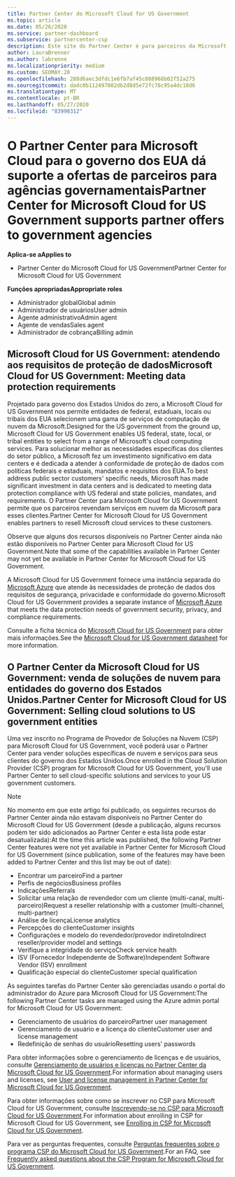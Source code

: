 ```yaml
---
title: Partner Center do Microsoft Cloud for US Government
ms.topic: article
ms.date: 05/26/2020
ms.service: partner-dashboard
ms.subservice: partnercenter-csp
description: Este site do Partner Center é para parceiros da Microsoft que oferecem soluções de nuvem da Microsoft para clientes que trabalham com agências governamentais na Estados Unidos.
author: LauraBrenner
ms.author: labrenne
ms.localizationpriority: medium
ms.custom: SEOMAY.20
ms.openlocfilehash: 288d6aec3dfdc1e6fb7af45c088968b02f52a275
ms.sourcegitcommit: dadc0b112497802db2d8d5e72fc76c95a4dc18d6
ms.translationtype: MT
ms.contentlocale: pt-BR
ms.lasthandoff: 05/27/2020
ms.locfileid: "83998312"
---
```

# <a name="partner-center-for-microsoft-cloud-for-us-government-supports-partner-offers-to-government-agencies"></a><span data-ttu-id="760e7-103">O Partner Center para Microsoft Cloud para o governo dos EUA dá suporte a ofertas de parceiros para agências governamentais</span><span class="sxs-lookup"><span data-stu-id="760e7-103">Partner Center for Microsoft Cloud for US Government supports partner offers to government agencies</span></span>

<span data-ttu-id="760e7-104">**Aplica-se a**</span><span class="sxs-lookup"><span data-stu-id="760e7-104">**Applies to**</span></span>

- <span data-ttu-id="760e7-105">Partner Center do Microsoft Cloud for US Government</span><span class="sxs-lookup"><span data-stu-id="760e7-105">Partner Center for Microsoft Cloud for US Government</span></span>

<span data-ttu-id="760e7-106">**Funções apropriadas**</span><span class="sxs-lookup"><span data-stu-id="760e7-106">**Appropriate roles**</span></span>

- <span data-ttu-id="760e7-107">Administrador global</span><span class="sxs-lookup"><span data-stu-id="760e7-107">Global admin</span></span>
- <span data-ttu-id="760e7-108">Administrador de usuários</span><span class="sxs-lookup"><span data-stu-id="760e7-108">User admin</span></span>
- <span data-ttu-id="760e7-109">Agente administrativo</span><span class="sxs-lookup"><span data-stu-id="760e7-109">Admin agent</span></span>
- <span data-ttu-id="760e7-110">Agente de vendas</span><span class="sxs-lookup"><span data-stu-id="760e7-110">Sales agent</span></span>
- <span data-ttu-id="760e7-111">Administrador de cobrança</span><span class="sxs-lookup"><span data-stu-id="760e7-111">Billing admin</span></span>


## <a name="microsoft-cloud-for-us-government-meeting-data-protection-requirements"></a><span data-ttu-id="760e7-112">Microsoft Cloud for US Government: atendendo aos requisitos de proteção de dados</span><span class="sxs-lookup"><span data-stu-id="760e7-112">Microsoft Cloud for US Government: Meeting data protection requirements</span></span>

<span data-ttu-id="760e7-113">Projetado para governo dos Estados Unidos do zero, a Microsoft Cloud for US Government nos permite entidades de federal, estaduais, locais ou tribais dos EUA selecionem uma gama de serviços de computação de nuvem da Microsoft.</span><span class="sxs-lookup"><span data-stu-id="760e7-113">Designed for the US government from the ground up, Microsoft Cloud for US Government enables US federal, state, local, or tribal entities to select from a range of Microsoft's cloud computing services.</span></span> <span data-ttu-id="760e7-114">Para solucionar melhor as necessidades específicas dos clientes do setor público, a Microsoft fez um investimento significativo em data centers e é dedicada a atender à conformidade de proteção de dados com políticas federais e estaduais, mandatos e requisitos dos EUA.</span><span class="sxs-lookup"><span data-stu-id="760e7-114">To best address public sector customers' specific needs, Microsoft has made significant investment in data centers and is dedicated to meeting data protection compliance with US federal and state policies, mandates, and requirements.</span></span> <span data-ttu-id="760e7-115">O Partner Center para Microsoft Cloud for US Government permite que os parceiros revendam serviços em nuvem da Microsoft para esses clientes.</span><span class="sxs-lookup"><span data-stu-id="760e7-115">Partner Center for Microsoft Cloud for US Government enables partners to resell Microsoft cloud services to these customers.</span></span>

<span data-ttu-id="760e7-116">Observe que alguns dos recursos disponíveis no Partner Center ainda não estão disponíveis no Partner Center para Microsoft Cloud for US Government.</span><span class="sxs-lookup"><span data-stu-id="760e7-116">Note that some of the capabilities available in Partner Center may not yet be available in Partner Center for Microsoft Cloud for US Government.</span></span>

<span data-ttu-id="760e7-117">A Microsoft Cloud for US Government fornece uma instância separada do [Microsoft Azure](https://azure.microsoft.com/overview/clouds/government/) que atende às necessidades de proteção de dados dos requisitos de segurança, privacidade e conformidade do governo.</span><span class="sxs-lookup"><span data-stu-id="760e7-117">Microsoft Cloud for US Government provides a separate instance of [Microsoft Azure](https://azure.microsoft.com/overview/clouds/government/) that meets the data protection needs of government security, privacy, and compliance requirements.</span></span> 

<span data-ttu-id="760e7-118">Consulte a ficha técnica do [Microsoft Cloud for US Government](https://download.microsoft.com/download/C/9/C/C9CA3002-DFC4-4ADA-841F-DF42AEC042FB/Microsoft_Azure_Government_Datasheet_EN_US.PDF) para obter mais informações.</span><span class="sxs-lookup"><span data-stu-id="760e7-118">See the [Microsoft Cloud for US Government datasheet](https://download.microsoft.com/download/C/9/C/C9CA3002-DFC4-4ADA-841F-DF42AEC042FB/Microsoft_Azure_Government_Datasheet_EN_US.PDF) for more information.</span></span>

## <a name="partner-center-for-microsoft-cloud-for-us-government-selling-cloud-solutions-to-us-government-entities"></a><span data-ttu-id="760e7-119">O Partner Center da Microsoft Cloud for US Government: venda de soluções de nuvem para entidades do governo dos Estados Unidos.</span><span class="sxs-lookup"><span data-stu-id="760e7-119">Partner Center for Microsoft Cloud for US Government: Selling cloud solutions to US government entities</span></span>

<span data-ttu-id="760e7-120">Uma vez inscrito no Programa de Provedor de Soluções na Nuvem (CSP) para Microsoft Cloud for US Government, você poderá usar o Partner Center para vender soluções específicas de nuvem e serviços para seus clientes do governo dos Estados Unidos.</span><span class="sxs-lookup"><span data-stu-id="760e7-120">Once enrolled in the Cloud Solution Provider (CSP) program for Microsoft Cloud for US Government, you'll use Partner Center to sell cloud-specific solutions and services to your US government customers.</span></span> 

> [!NOTE]  
> <span data-ttu-id="760e7-121">No momento em que este artigo foi publicado, os seguintes recursos do Partner Center ainda não estavam disponíveis no Partner Center do Microsoft Cloud for US Government (desde a publicação, alguns recursos podem ter sido adicionados ao Partner Center e esta lista pode estar desatualizada):</span><span class="sxs-lookup"><span data-stu-id="760e7-121">At the time this article was published, the following Partner Center features were not yet available in Partner Center for Microsoft Cloud for US Government (since publication, some of the features may have been added to Partner Center and this list may be out of date):</span></span>

- <span data-ttu-id="760e7-122">Encontrar um parceiro</span><span class="sxs-lookup"><span data-stu-id="760e7-122">Find a partner</span></span>
- <span data-ttu-id="760e7-123">Perfis de negócios</span><span class="sxs-lookup"><span data-stu-id="760e7-123">Business profiles</span></span>
- <span data-ttu-id="760e7-124">Indicações</span><span class="sxs-lookup"><span data-stu-id="760e7-124">Referrals</span></span>
- <span data-ttu-id="760e7-125">Solicitar uma relação de revendedor com um cliente (multi-canal, multi-parceiro)</span><span class="sxs-lookup"><span data-stu-id="760e7-125">Request a reseller relationship with a customer (multi-channel, multi-partner)</span></span>
- <span data-ttu-id="760e7-126">Análise de licença</span><span class="sxs-lookup"><span data-stu-id="760e7-126">License analytics</span></span>
- <span data-ttu-id="760e7-127">Percepções do cliente</span><span class="sxs-lookup"><span data-stu-id="760e7-127">Customer insights</span></span>
- <span data-ttu-id="760e7-128">Configurações e modelo do revendedor/provedor indireto</span><span class="sxs-lookup"><span data-stu-id="760e7-128">Indirect reseller/provider model and settings</span></span>
- <span data-ttu-id="760e7-129">Verifique a integridade do serviço</span><span class="sxs-lookup"><span data-stu-id="760e7-129">Check service health</span></span>
- <span data-ttu-id="760e7-130">ISV (Fornecedor Independente de Software)</span><span class="sxs-lookup"><span data-stu-id="760e7-130">Independent Software Vendor (ISV) enrollment</span></span>
- <span data-ttu-id="760e7-131">Qualificação especial do cliente</span><span class="sxs-lookup"><span data-stu-id="760e7-131">Customer special qualification</span></span>

<span data-ttu-id="760e7-132">As seguintes tarefas do Partner Center são gerenciadas usando o portal do administrador do Azure para Microsoft Cloud for US Government:</span><span class="sxs-lookup"><span data-stu-id="760e7-132">The following Partner Center tasks are managed using the Azure admin portal for Microsoft Cloud for US Government:</span></span> 

- <span data-ttu-id="760e7-133">Gerenciamento de usuários do parceiro</span><span class="sxs-lookup"><span data-stu-id="760e7-133">Partner user management</span></span>
- <span data-ttu-id="760e7-134">Gerenciamento de usuário e a licença do cliente</span><span class="sxs-lookup"><span data-stu-id="760e7-134">Customer user and license management</span></span>
- <span data-ttu-id="760e7-135">Redefinição de senhas do usuário</span><span class="sxs-lookup"><span data-stu-id="760e7-135">Resetting users' passwords</span></span>

<span data-ttu-id="760e7-136">Para obter informações sobre o gerenciamento de licenças e de usuários, consulte [Gerenciamento de usuários e licenças no Partner Center da Microsoft Cloud for US Government](user-management-in-partner-center-for-microsoft-us-govt-cloud.md).</span><span class="sxs-lookup"><span data-stu-id="760e7-136">For information about managing users and licenses, see [User and license management in Partner Center for Microsoft Cloud for US Government](user-management-in-partner-center-for-microsoft-us-govt-cloud.md).</span></span>

<span data-ttu-id="760e7-137">Para obter informações sobre como se inscrever no CSP para Microsoft Cloud for US Government, consulte [Inscrevendo-se no CSP para Microsoft Cloud for US Government](enroll-in-csp-for-microsoft-us-govt-cloud.md).</span><span class="sxs-lookup"><span data-stu-id="760e7-137">For information about enrolling in CSP for Microsoft Cloud for US Government, see [Enrolling in CSP for Microsoft Cloud for US Government](enroll-in-csp-for-microsoft-us-govt-cloud.md).</span></span>

<span data-ttu-id="760e7-138">Para ver as perguntas frequentes, consulte [Perguntas frequentes sobre o programa CSP do Microsoft Cloud for US Government](faq-for-us-govt-cloud.md).</span><span class="sxs-lookup"><span data-stu-id="760e7-138">For an FAQ, see [Frequently asked questions about the CSP Program for Microsoft Cloud for US Government](faq-for-us-govt-cloud.md).</span></span>
